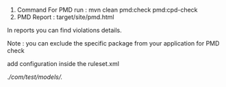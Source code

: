 1) Command For PMD run : mvn clean pmd:check pmd:cpd-check
2) PMD Report : target/site/pmd.html

In reports you can find violations details.


Note : you can exclude the specific package from your application for PMD check

add configuration inside the ruleset.xml

<exclude-pattern>.*/com/test/models/.*</exclude-pattern>